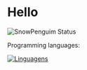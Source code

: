 
# Hello



![SnowPenguim Status](https://github-readme-stats.vercel.app/api?username=SnowPenguim&show_icons=true)

Programming languages:

[![Linguagens](https://github-readme-stats.vercel.app/api/top-langs/?username=snowpenguim&layout=compact)](https://github.com/anuraghazra/github-readme-stats)


